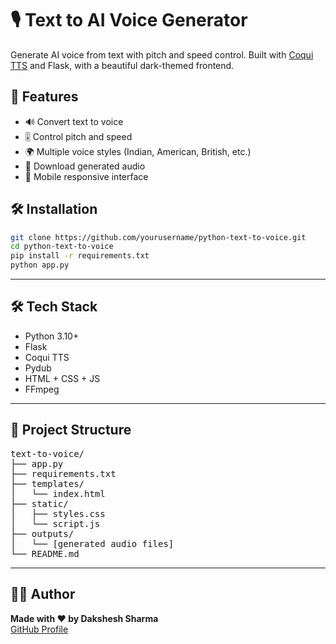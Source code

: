 # 🎙️ Text to AI Voice Generator

Generate AI voice from text with pitch and speed control. Built with [Coqui TTS](https://github.com/coqui-ai/TTS) and Flask, with a beautiful dark-themed frontend.

## 🚀 Features

- 🔊 Convert text to voice
- 🎚️ Control pitch and speed
- 🌍 Multiple voice styles (Indian, American, British, etc.)
- 💾 Download generated audio
- 📱 Mobile responsive interface

## 🛠️ Installation

```bash
git clone https://github.com/yourusername/python-text-to-voice.git
cd python-text-to-voice
pip install -r requirements.txt
python app.py
```

---

## 🛠️ Tech Stack

- Python 3.10+
- Flask
- Coqui TTS
- Pydub
- HTML + CSS + JS
- FFmpeg

---

## 📁 Project Structure
<pre>
text-to-voice/
├── app.py
├── requirements.txt
├── templates/
│   └── index.html
├── static/
│   ├── styles.css
│   └── script.js
├── outputs/
│   └── [generated audio files]
└── README.md
</pre>

---

## 👨‍💻 Author

**Made with ❤️ by Dakshesh Sharma**  
[GitHub Profile](https://github.com/daksheshsharma2409)

